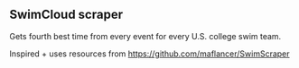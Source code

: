 ## SwimCloud scraper
Gets fourth best time from every event for every U.S. college swim team.

Inspired + uses resources from https://github.com/maflancer/SwimScraper 
